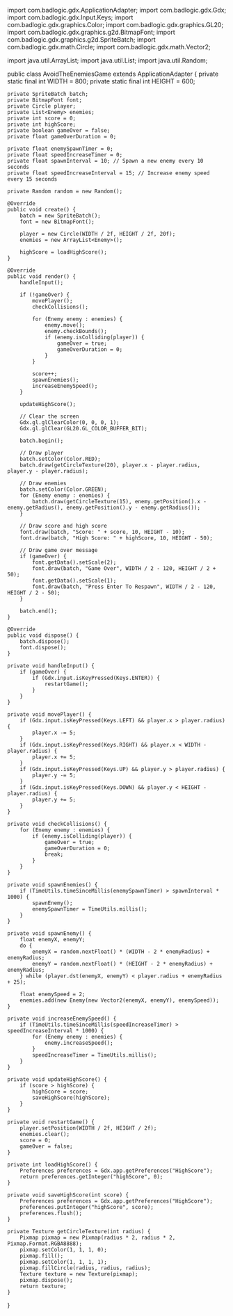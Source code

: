 import com.badlogic.gdx.ApplicationAdapter;
import com.badlogic.gdx.Gdx;
import com.badlogic.gdx.Input.Keys;
import com.badlogic.gdx.graphics.Color;
import com.badlogic.gdx.graphics.GL20;
import com.badlogic.gdx.graphics.g2d.BitmapFont;
import com.badlogic.gdx.graphics.g2d.SpriteBatch;
import com.badlogic.gdx.math.Circle;
import com.badlogic.gdx.math.Vector2;

import java.util.ArrayList;
import java.util.List;
import java.util.Random;

public class AvoidTheEnemiesGame extends ApplicationAdapter {
    private static final int WIDTH = 800;
    private static final int HEIGHT = 600;

    private SpriteBatch batch;
    private BitmapFont font;
    private Circle player;
    private List<Enemy> enemies;
    private int score = 0;
    private int highScore;
    private boolean gameOver = false;
    private float gameOverDuration = 0;

    private float enemySpawnTimer = 0;
    private float speedIncreaseTimer = 0;
    private float spawnInterval = 10; // Spawn a new enemy every 10 seconds
    private float speedIncreaseInterval = 15; // Increase enemy speed every 15 seconds

    private Random random = new Random();

    @Override
    public void create() {
        batch = new SpriteBatch();
        font = new BitmapFont();

        player = new Circle(WIDTH / 2f, HEIGHT / 2f, 20f);
        enemies = new ArrayList<Enemy>();

        highScore = loadHighScore();
    }

    @Override
    public void render() {
        handleInput();

        if (!gameOver) {
            movePlayer();
            checkCollisions();

            for (Enemy enemy : enemies) {
                enemy.move();
                enemy.checkBounds();
                if (enemy.isColliding(player)) {
                    gameOver = true;
                    gameOverDuration = 0;
                }
            }

            score++;
            spawnEnemies();
            increaseEnemySpeed();
        }

        updateHighScore();

        // Clear the screen
        Gdx.gl.glClearColor(0, 0, 0, 1);
        Gdx.gl.glClear(GL20.GL_COLOR_BUFFER_BIT);

        batch.begin();

        // Draw player
        batch.setColor(Color.RED);
        batch.draw(getCircleTexture(20), player.x - player.radius, player.y - player.radius);

        // Draw enemies
        batch.setColor(Color.GREEN);
        for (Enemy enemy : enemies) {
            batch.draw(getCircleTexture(15), enemy.getPosition().x - enemy.getRadius(), enemy.getPosition().y - enemy.getRadius());
        }

        // Draw score and high score
        font.draw(batch, "Score: " + score, 10, HEIGHT - 10);
        font.draw(batch, "High Score: " + highScore, 10, HEIGHT - 50);

        // Draw game over message
        if (gameOver) {
            font.getData().setScale(2);
            font.draw(batch, "Game Over", WIDTH / 2 - 120, HEIGHT / 2 + 50);
            font.getData().setScale(1);
            font.draw(batch, "Press Enter To Respawn", WIDTH / 2 - 120, HEIGHT / 2 - 50);
        }

        batch.end();
    }

    @Override
    public void dispose() {
        batch.dispose();
        font.dispose();
    }

    private void handleInput() {
        if (gameOver) {
            if (Gdx.input.isKeyPressed(Keys.ENTER)) {
                restartGame();
            }
        }
    }

    private void movePlayer() {
        if (Gdx.input.isKeyPressed(Keys.LEFT) && player.x > player.radius) {
            player.x -= 5;
        }
        if (Gdx.input.isKeyPressed(Keys.RIGHT) && player.x < WIDTH - player.radius) {
            player.x += 5;
        }
        if (Gdx.input.isKeyPressed(Keys.UP) && player.y > player.radius) {
            player.y -= 5;
        }
        if (Gdx.input.isKeyPressed(Keys.DOWN) && player.y < HEIGHT - player.radius) {
            player.y += 5;
        }
    }

    private void checkCollisions() {
        for (Enemy enemy : enemies) {
            if (enemy.isColliding(player)) {
                gameOver = true;
                gameOverDuration = 0;
                break;
            }
        }
    }

    private void spawnEnemies() {
        if (TimeUtils.timeSinceMillis(enemySpawnTimer) > spawnInterval * 1000) {
            spawnEnemy();
            enemySpawnTimer = TimeUtils.millis();
        }
    }

    private void spawnEnemy() {
        float enemyX, enemyY;
        do {
            enemyX = random.nextFloat() * (WIDTH - 2 * enemyRadius) + enemyRadius;
            enemyY = random.nextFloat() * (HEIGHT - 2 * enemyRadius) + enemyRadius;
        } while (player.dst(enemyX, enemyY) < player.radius + enemyRadius + 25);

        float enemySpeed = 2;
        enemies.add(new Enemy(new Vector2(enemyX, enemyY), enemySpeed));
    }

    private void increaseEnemySpeed() {
        if (TimeUtils.timeSinceMillis(speedIncreaseTimer) > speedIncreaseInterval * 1000) {
            for (Enemy enemy : enemies) {
                enemy.increaseSpeed();
            }
            speedIncreaseTimer = TimeUtils.millis();
        }
    }

    private void updateHighScore() {
        if (score > highScore) {
            highScore = score;
            saveHighScore(highScore);
        }
    }

    private void restartGame() {
        player.setPosition(WIDTH / 2f, HEIGHT / 2f);
        enemies.clear();
        score = 0;
        gameOver = false;
    }

    private int loadHighScore() {
        Preferences preferences = Gdx.app.getPreferences("HighScore");
        return preferences.getInteger("highScore", 0);
    }

    private void saveHighScore(int score) {
        Preferences preferences = Gdx.app.getPreferences("HighScore");
        preferences.putInteger("highScore", score);
        preferences.flush();
    }

    private Texture getCircleTexture(int radius) {
        Pixmap pixmap = new Pixmap(radius * 2, radius * 2, Pixmap.Format.RGBA8888);
        pixmap.setColor(1, 1, 1, 0);
        pixmap.fill();
        pixmap.setColor(1, 1, 1, 1);
        pixmap.fillCircle(radius, radius, radius);
        Texture texture = new Texture(pixmap);
        pixmap.dispose();
        return texture;
    }
}
